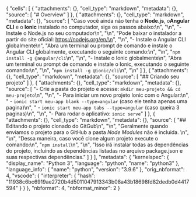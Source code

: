 {
 "cells": [
  {
   "attachments": {},
   "cell_type": "markdown",
   "metadata": {},
   "source": [
    "# Overview"
   ]
  },
  {
   "attachments": {},
   "cell_type": "markdown",
   "metadata": {},
   "source": [
    "Caso você ainda não tenha o **Node.js**, o**Angular CLI** e o **Ionic** instalado no computador, siga os passos abaixo:\n",
    "\n",
    "- Instale o Node.js no seu computador\n",
    "\n",
    "Pode baixar o instalador a partir do site oficial: https://nodejs.org/en/\n",
    "\n",
    "- Instale o Angular CLI globalmente\n",
    "Abra um terminal ou prompt de comando e instale o Angular CLI globalmente, executando o seguinte comando:\n",
    "\n",
    "`npm install -g @angular/cli`\n",
    "\n",
    "- Instale o Ionic globalmente\n",
    "Abra um terminal ou prompt de comando e instale o Ionic, executando o seguinte comando:\n",
    "\n",
    "`npm install -g @ionic/cli`\n",
    "\n"
   ]
  },
  {
   "attachments": {},
   "cell_type": "markdown",
   "metadata": {},
   "source": [
    "## Criando seu projeto"
   ]
  },
  {
   "attachments": {},
   "cell_type": "markdown",
   "metadata": {},
   "source": [
    "- Crie a pasta do projeto e acesse: `mkdir meu-projeto && cd meu-projeto`\n",
    "\n",
    "- Para iniciar um novo projeto Ionic com o Angular:\n",
    "    - `ionic start meu-app blank --type=angular` (caso ele tenha apenas uma pagina)\n",
    "    - `ionic start meu-app tabs --type=angular` (caso queira 3 paginas)\n",
    "\n",
    "- Para rodar o aplicativo: `ionic serve`"
   ]
  },
  {
   "attachments": {},
   "cell_type": "markdown",
   "metadata": {},
   "source": [
    "## Editando o projeto clonado do GitGub\n",
    "\n",
    "Geralmente quando enviamos o projeto para o GitHub a pasta *Node Modules* não é incluida. \n",
    "\n",
    "Dessa maneira, caso você clone algum projeto execute o comando:\n",
    "`npm install`\n",
    "\n",
    "Isso irá instalar todas as dependências do projeto, incluindo as dependências listadas no arquivo package.json e suas respectivas dependências."
   ]
  }
 ],
 "metadata": {
  "kernelspec": {
   "display_name": "Python 3",
   "language": "python",
   "name": "python3"
  },
  "language_info": {
   "name": "python",
   "version": "3.9.6"
  },
  "orig_nbformat": 4,
  "vscode": {
   "interpreter": {
    "hash": "11938c6bc6919ae2720b4d5011047913343b08a43b18698fd82dedb0d4417594"
   }
  }
 },
 "nbformat": 4,
 "nbformat_minor": 2
}
